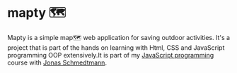 # mapty 🗺️
Mapty is a simple map🗺️ web application for saving outdoor activities. It's a project that is part of the hands on learning with Html, CSS and JavaScript programming OOP extensively.It is part of my [JavaScript programming](https://www.udemy.com/course/the-complete-javascript-course/?utm_campaign=website1010&utm_medium=website1010&utm_source=mycoupon) course with [Jonas Schmedtmann](https://codingheroes.io/). 

